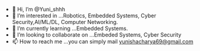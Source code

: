 - 👋 Hi, I’m @Yuni_shhh
- 👀 I’m interested in ...Robotics, Embedded Systems, Cyber Security,AI/ML/DL, Computer Networking.
- 🌱 I’m currently learning ...Embedded Systems.
- 💞️ I’m looking to collaborate on ...Embeded Systems, Cyber Security
- 📫 How to reach me ...you can simply mail yunishacharya69@gmail.com

<!---
Yunishhh/Yunishhh is a ✨ special ✨ repository because its `README.md` (this file) appears on your GitHub profile.
You can click the Preview link to take a look at your changes.
--->
